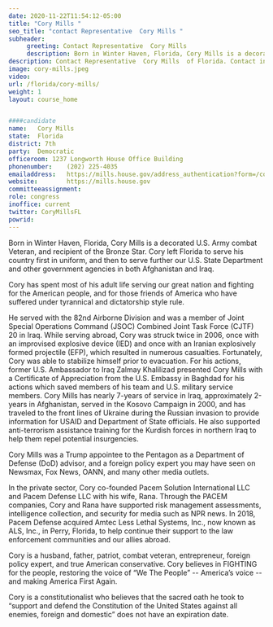 ```yaml
---
date: 2020-11-22T11:54:12-05:00
title: "Cory Mills "
seo_title: "contact Representative  Cory Mills "
subheader:
     greeting: Contact Representative  Cory Mills  
     description: Born in Winter Haven, Florida, Cory Mills is a decorated U.S. Army combat Veteran, and recipient of the Bronze Star. 
description: Contact Representative  Cory Mills  of Florida. Contact information for Cory Mills  includes email address, phone number, and mailing address.
image: cory-mills.jpeg
video: 
url: /florida/cory-mills/
weight: 1
layout: course_home


####candidate
name:	Cory Mills 
state:	Florida
district: 7th
party:	Democratic
officeroom:	1237 Longworth House Office Building
phonenumber:	(202) 225-4035
emailaddress:	https://mills.house.gov/address_authentication?form=/contact
website:		https://mills.house.gov
committeeassignment: 
role: congress
inoffice: current
twitter: CoryMillsFL
powrid: 
---
```


Born in Winter Haven, Florida, Cory Mills is a decorated U.S. Army combat Veteran, and recipient of the Bronze Star.  Cory left Florida to serve his country first in uniform, and then to serve further our U.S. State Department and other government agencies in both Afghanistan and Iraq.

Cory has spent most of his adult life serving our great nation and fighting for the American people, and for those friends of America who have suffered under tyrannical and dictatorship style rule.

He served with the 82nd Airborne Division and was a member of Joint Special Operations Command (JSOC) Combined Joint Task Force (CJTF) 20 in Iraq.  While serving abroad, Cory was struck twice in 2006, once with an improvised explosive device (IED) and once with an Iranian explosively formed projectile (EFP), which resulted in numerous casualties.  Fortunately, Cory was able to stabilize himself prior to evacuation.  For his actions, former U.S. Ambassador to Iraq Zalmay Khalilizad presented Cory Mills with a Certificate of Appreciation from the U.S. Embassy in Baghdad for his actions which saved members of his team and U.S. military service members. Cory Mills has nearly 7-years of service in Iraq, approximately 2-years in Afghanistan, served in the Kosovo Campaign in 2000, and has traveled to the front lines of Ukraine during the Russian invasion to provide information for USAID and Department of State officials.  He also supported anti-terrorism assistance training for the Kurdish forces in northern Iraq to help them repel potential insurgencies.

Cory Mills was a Trump appointee to the Pentagon as a Department of Defense (DoD) advisor, and a foreign policy expert you may have seen on Newsmax, Fox News, OANN, and many other media outlets.

In the private sector, Cory co-founded Pacem Solution International LLC and Pacem Defense LLC with his wife, Rana.  Through the PACEM companies, Cory and Rana have supported risk management assessments, intelligence collection, and security for media such as NPR news.  In 2018, Pacem Defense acquired Amtec Less Lethal Systems, Inc., now known as ALS, Inc., in Perry, Florida, to help continue their support to the law enforcement communities and our allies abroad.

Cory is a husband, father, patriot, combat veteran, entrepreneur, foreign policy expert, and true American conservative. Cory believes in FIGHTING for the people, restoring the voice of “We The People” -- America’s voice -- and making America First Again.

Cory is a constitutionalist who believes that the sacred oath he took to “support and defend the Constitution of the United States against all enemies, foreign and domestic” does not have an expiration date.
